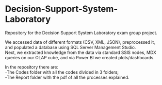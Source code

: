 # Decision-Support-System-Laboratory
Repository for the Decision Support System Laboratory exam group project.

We accessed data of different formats (CSV, XML, JSON), preprocessed it, and populated a database using SQL Server Management Studio. <br>
Next, we extracted knowledge from the data via standard SSIS nodes, MDX queries on our OLAP cube, and via Power BI we created plots/dashboards.

In the repository there are: <br>
-The Codes folder with all the codes divided in 3 folders; <br>
-The Report folder with the pdf of all the processes explained.

